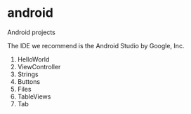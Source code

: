 # android
Android projects

The IDE we recommend is the Android Studio by Google, Inc.

1. HelloWorld
2. ViewController
3. Strings
4. Buttons
5. Files
6. TableViews
7. Tab
